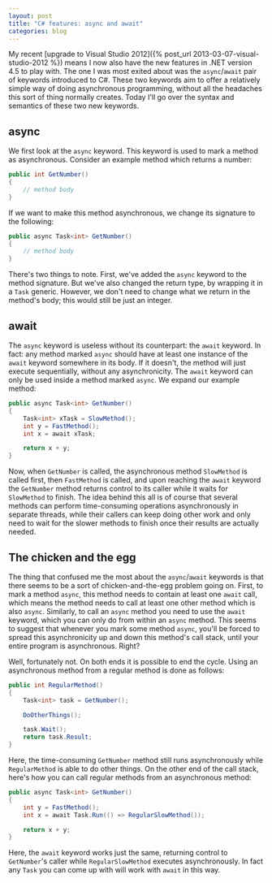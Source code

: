 ```yaml
---
layout: post
title: "C# features: async and await"
categories: blog
---
```


My recent [upgrade to Visual Studio 2012]({% post_url 2013-03-07-visual-studio-2012 %}) means I now also have the new features in .NET version 4.5 to play with. The one I was most exited about was the `async`/`await` pair of keywords introduced to C#. These two keywords aim to offer a relatively simple way of doing asynchronous programming, without all the headaches this sort of thing normally creates. Today I'll go over the syntax and semantics of these two new keywords.

## async

We first look at the `async` keyword. This keyword is used to mark a method as asynchronous. Consider an example method which returns a number:

```csharp
public int GetNumber()
{
    // method body
}
```

If we want to make this method asynchronous, we change its signature to the following:

```csharp
public async Task<int> GetNumber()
{
    // method body
}
```

There's two things to note. First, we've added the `async` keyword to the method signature. But we've also changed the return type, by wrapping it in a `Task` generic. However, we don't need to change what we return in the method's body; this would still be just an integer.

## await

The `async` keyword is useless without its counterpart: the `await` keyword. In fact: any method marked `async` should have at least one instance of the `await` keyword somewhere in its body. If it doesn't, the method will just execute sequentially, without any asynchronicity. The `await` keyword can only be used inside a method marked `async`. We expand our example method:

```csharp
public async Task<int> GetNumber()
{
    Task<int> xTask = SlowMethod();
    int y = FastMethod();
    int x = await xTask;

    return x + y;
}
```

Now, when `GetNumber` is called, the asynchronous method `SlowMethod` is called first, then `FastMethod` is called, and upon reaching the `await` keyword the `GetNumber` method returns control to its caller while it waits for `SlowMethod` to finish. The idea behind this all is of course that several methods can perform time-consuming operations asynchronously in separate threads, while their callers can keep doing other work and only need to wait for the slower methods to finish once their results are actually needed.

## The chicken and the egg

The thing that confused me the most about the `async`/`await` keywords is that there seems to be a sort of chicken-and-the-egg problem going on. First, to mark a method `async`, this method needs to contain at least one `await` call, which means the method needs to call at least one other method which is also `async`. Similarly, to call an `async` method you need to use the `await` keyword, which you can only do from within an `async` method. This seems to suggest that whenever you mark some method `async`, you'll be forced to spread this asynchronicity up and down this method's call stack, until your entire program is asynchronous. Right?

Well, fortunately not. On both ends it is possible to end the cycle. Using an asynchronous method from a regular method is done as follows:

```csharp
public int RegularMethod()
{
    Task<int> task = GetNumber();

    DoOtherThings();

    task.Wait();
    return task.Result;
}
```

Here, the time-consuming `GetNumber` method still runs asynchronously while `RegularMethod` is able to do other things. On the other end of the call stack, here's how you can call regular methods from an asynchronous method:

```csharp
public async Task<int> GetNumber()
{
    int y = FastMethod();
    int x = await Task.Run(() => RegularSlowMethod());

    return x + y;
}
```

Here, the `await` keyword works just the same, returning control to `GetNumber`'s caller while `RegularSlowMethod` executes asynchronously. In fact any `Task` you can come up with will work with `await` in this way.
